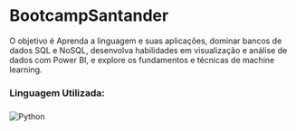 # BootcampSantander
O objetivo é Aprenda a linguagem e suas aplicações, dominar bancos de dados SQL e NoSQL, desenvolva habilidades em visualização e análise de dados com Power BI, e explore os fundamentos e técnicas de machine learning.

### Linguagem Utilizada:
###
![Python](https://img.shields.io/badge/python-3670A0?style=for-the-badge&logo=python&logoColor=white&color=black)
